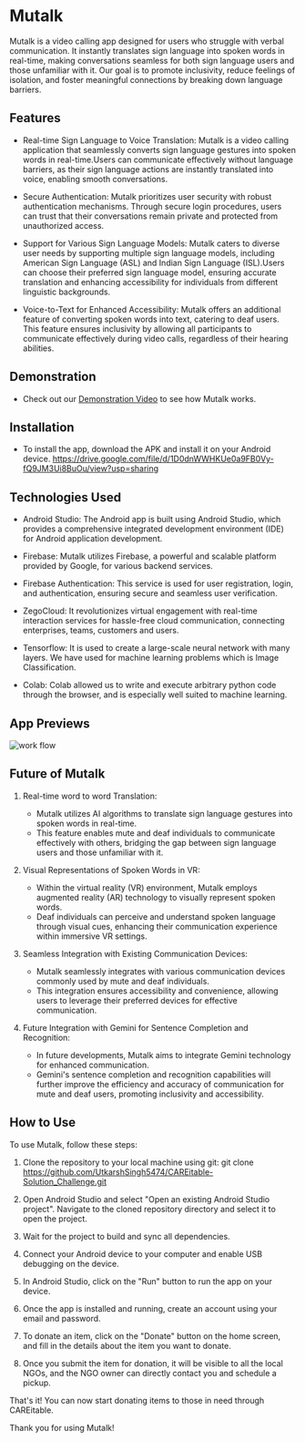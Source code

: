# Mutalk
Mutalk is a video calling app designed for users who struggle with verbal communication. It instantly translates sign language into spoken words in real-time, making conversations seamless for both sign language users and those unfamiliar with it. Our goal is to promote inclusivity, reduce feelings of isolation, and foster meaningful connections by breaking down language barriers.

## Features
- Real-time Sign Language to Voice Translation: Mutalk is a video calling application that seamlessly converts sign language gestures into spoken words in real-time.Users can communicate effectively without language barriers, as their sign language actions are instantly translated into voice, enabling smooth conversations.

- Secure Authentication: Mutalk prioritizes user security with robust authentication mechanisms.
Through secure login procedures, users can trust that their conversations remain private and protected from unauthorized access.

- Support for Various Sign Language Models: Mutalk caters to diverse user needs by supporting multiple sign language models, including American Sign Language (ASL) and Indian Sign Language (ISL).Users can choose their preferred sign language model, ensuring accurate translation and enhancing accessibility for individuals from different linguistic backgrounds.

- Voice-to-Text for Enhanced Accessibility: Mutalk offers an additional feature of converting spoken words into text, catering to deaf users. This feature ensures inclusivity by allowing all participants to communicate effectively during video calls, regardless of their hearing abilities.

## Demonstration
- Check out our [Demonstration Video]() to see how Mutalk works.

## Installation
- To install the app, download the APK and install it on your Android device.
  https://drive.google.com/file/d/1D0dnWWHKUe0a9FB0Vy-fQ9JM3Ui8BuOu/view?usp=sharing

## Technologies Used

- Android Studio: The Android app is built using Android Studio, which provides a comprehensive integrated development environment (IDE) for Android application development.

- Firebase: Mutalk utilizes Firebase, a powerful and scalable platform provided by Google, for various backend services.

- Firebase Authentication: This service is used for user registration, login, and authentication, ensuring secure and seamless user verification.

- ZegoCloud: It revolutionizes virtual engagement with real-time interaction services for hassle-free cloud communication, connecting enterprises, teams, customers and users.

- Tensorflow: It is used to create a large-scale neural network with many layers. We have used for machine learning problems which is Image Classification.

- Colab: Colab allowed us to write and execute arbitrary python code through the browser, and is especially well suited to machine learning.

## App Previews
![work flow](https://github.com/yashsharma0558/Mutalk/assets/114309236/466d930a-55c7-4b38-9ba0-0e359342b627)

## Future of Mutalk

1. Real-time word to word Translation:
   - Mutalk utilizes AI algorithms to translate sign language gestures into spoken words in real-time.
   - This feature enables mute and deaf individuals to communicate effectively with others, bridging the gap between sign language users and those unfamiliar with it.

2. Visual Representations of Spoken Words in VR:
   - Within the virtual reality (VR) environment, Mutalk employs augmented reality (AR) technology to visually represent spoken words.
   - Deaf individuals can perceive and understand spoken language through visual cues, enhancing their communication experience within immersive VR settings.

3. Seamless Integration with Existing Communication Devices:
   - Mutalk seamlessly integrates with various communication devices commonly used by mute and deaf individuals.
   - This integration ensures accessibility and convenience, allowing users to leverage their preferred devices for effective communication.

4. Future Integration with Gemini for Sentence Completion and Recognition:
   - In future developments, Mutalk aims to integrate Gemini technology for enhanced communication.
   - Gemini's sentence completion and recognition capabilities will further improve the efficiency and accuracy of communication for mute and deaf users, promoting inclusivity and 
accessibility.
     
## How to Use
To use Mutalk, follow these steps:

1) Clone the repository to your local machine using git:
git clone https://github.com/UtkarshSingh5474/CAREitable-Solution_Challenge.git

2) Open Android Studio and select "Open an existing Android Studio project". Navigate to the cloned repository directory and select it to open the project.

3) Wait for the project to build and sync all dependencies.

4) Connect your Android device to your computer and enable USB debugging on the device.

5) In Android Studio, click on the "Run" button to run the app on your device.

6) Once the app is installed and running, create an account using your email and password.

7) To donate an item, click on the "Donate" button on the home screen, and fill in the details about the item you want to donate.

8) Once you submit the item for donation, it will be visible to all the local NGOs, and the NGO owner can directly contact you and schedule a pickup.

That's it! You can now start donating items to those in need through CAREitable.



Thank you for using Mutalk!













